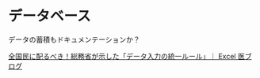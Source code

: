 # データベース

データの蓄積もドキュメンテーションか？

[全国民に配るべき！総務省が示した「データ入力の統一ルール」｜ Excel 医ブログ](https://excel-design-dr.com/date-entry-rule/)
